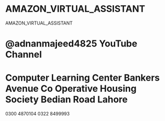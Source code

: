# AMAZON_VIRTUAL_ASSISTANT
AMAZON_VIRTUAL_ASSISTANT
# @adnanmajeed4825 YouTube Channel

# Computer Learning Center Bankers Avenue Co Operative Housing Society Bedian Road Lahore 
0300 4870104 0322 8499993
